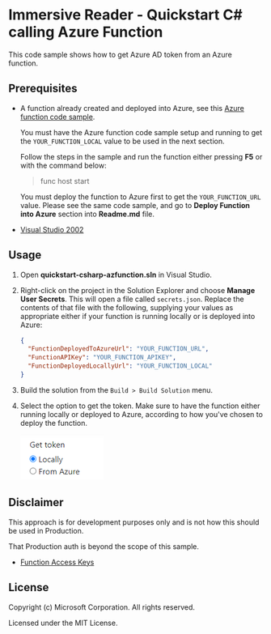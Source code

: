 # Immersive Reader - Quickstart C# calling Azure Function

This code sample shows how to get Azure AD token from an Azure function.

## Prerequisites

* A function already created and deployed into Azure, see this [Azure function code sample](https://github.com/microsoft/immersive-reader-sdk/tree/master/js/samples/azure-function-csharp).

    You must have the Azure function code sample setup and running to get the `YOUR_FUNCTION_LOCAL` value to be used in the next section.

    Follow the steps in the sample and run the function either pressing **F5** or with the command below:

    > func host start

    You must deploy the function to Azure first to get the `YOUR_FUNCTION_URL` value. Please see the same code sample, and go to **Deploy Function into Azure** section into **Readme.md** file.

* [Visual Studio 2002](https://visualstudio.microsoft.com/downloads)

## Usage

1. Open **quickstart-csharp-azfunction.sln** in Visual Studio.

2. Right-click on the project in the Solution Explorer and choose **Manage User Secrets**. This will open a file called `secrets.json`. Replace the contents of that file with the following, supplying your values as appropriate either if your function is running locally or is deployed into Azure:

    ```json
    {
      "FunctionDeployedToAzureUrl": "YOUR_FUNCTION_URL",
      "FunctionAPIKey": "YOUR_FUNCTION_APIKEY",
      "FunctionDeployedLocallyUrl": "YOUR_FUNCTION_LOCAL"
    }
    ```

3. Build the solution from the `Build > Build Solution` menu.

4. Select the option to get the token. Make sure to have the function either running locally or deployed to Azure, according to how you've chosen to deploy the function.

    ![FuncHost](wwwroot/images/gettoken.png)

## Disclaimer

This approach is for development purposes only and is not how this should be used in Production.

That Production auth is beyond the scope of this sample.

* [Function Access Keys](https://docs.microsoft.com/en-us/azure/azure-functions/functions-bindings-http-webhook-trigger?tabs=csharp#authorization-keys)

## License

Copyright (c) Microsoft Corporation. All rights reserved.

Licensed under the MIT License.
